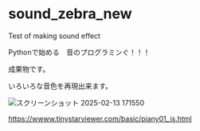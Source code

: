 # sound_zebra_new
Test of making sound effect

Pythonで始める　音のプログラミンぐ！！！

成果物です。

いろいろな音色を再現出来ます。

![スクリーンショット 2025-02-13 171550](https://github.com/user-attachments/assets/07c62cd6-7f57-4a26-a06f-5d79796072f7)

https://wwww.tinystarviewer.com/basic/piany01_js.html

